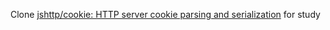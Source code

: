 Clone [jshttp/cookie: HTTP server cookie parsing and serialization](https://github.com/jshttp/cookie) for study